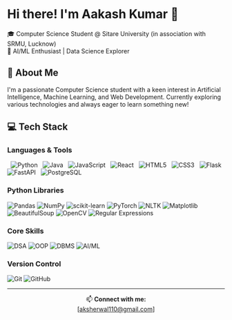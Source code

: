 # Hi there! I'm Aakash Kumar 👋

🎓 Computer Science Student @ Sitare University (in association with SRMU, Lucknow)  
🚀 AI/ML Enthusiast | Data Science Explorer  

## 🚀 About Me  
I'm a passionate Computer Science student with a keen interest in Artificial Intelligence, Machine Learning, and Web Development. Currently exploring various technologies and always eager to learn something new!  

## 💻 Tech Stack  

### Languages & Tools  
<p>
  <img src="https://img.shields.io/badge/-Python-3776AB?style=flat&logo=python&logoColor=white" alt="Python" />
  <img src="https://img.shields.io/badge/-Java-007396?style=flat&logo=java&logoColor=white" alt="Java" />
  <img src="https://img.shields.io/badge/-JavaScript-F7DF1E?style=flat&logo=javascript&logoColor=black" alt="JavaScript" />
  <img src="https://img.shields.io/badge/-React-61DAFB?style=flat&logo=react&logoColor=black" alt="React" />
  <img src="https://img.shields.io/badge/-HTML5-E34F26?style=flat&logo=html5&logoColor=white" alt="HTML5" />
  <img src="https://img.shields.io/badge/-CSS3-1572B6?style=flat&logo=css3&logoColor=white" alt="CSS3" />
  <img src="https://img.shields.io/badge/-Flask-000000?style=flat&logo=flask&logoColor=white" alt="Flask" />
  <img src="https://img.shields.io/badge/-FastAPI-009688?style=flat&logo=fastapi&logoColor=white" alt="FastAPI" />
  <img src="https://img.shields.io/badge/-PostgreSQL-336791?style=flat&logo=postgresql&logoColor=white" alt="PostgreSQL" />
</p>

### Python Libraries  
<p>
  <img src="https://img.shields.io/badge/-Pandas-150458?style=flat&logo=pandas&logoColor=white" alt="Pandas" />
  <img src="https://img.shields.io/badge/-NumPy-013243?style=flat&logo=numpy&logoColor=white" alt="NumPy" />
  <img src="https://img.shields.io/badge/-scikit--learn-F7931E?style=flat&logo=scikit-learn&logoColor=white" alt="scikit-learn" />
  <img src="https://img.shields.io/badge/-PyTorch-EE4C2C?style=flat&logo=pytorch&logoColor=white" alt="PyTorch" />
  <img src="https://img.shields.io/badge/-NLTK-222222?style=flat" alt="NLTK" />
  <img src="https://img.shields.io/badge/-Matplotlib-11557c?style=flat" alt="Matplotlib" />
  <img src="https://img.shields.io/badge/-BeautifulSoup-43b02a?style=flat" alt="BeautifulSoup" />
  <img src="https://img.shields.io/badge/-OpenCV-FF6F61?style=flat" alt="OpenCV" />
  <img src="https://img.shields.io/badge/-Regular%20Expressions-007396?style=flat" alt="Regular Expressions" />
</p>

### Core Skills  
<p>
  <img src="https://img.shields.io/badge/-DSA-FF6B6B?style=flat" alt="DSA" />
  <img src="https://img.shields.io/badge/-OOP-47A248?style=flat" alt="OOP" />
  <img src="https://img.shields.io/badge/-DBMS-4479A1?style=flat" alt="DBMS" />
  <img src="https://img.shields.io/badge/-AI%2FML-FF9900?style=flat" alt="AI/ML" />
</p>

### Version Control  
<p>
  <img src="https://img.shields.io/badge/-Git-F05032?style=flat&logo=git&logoColor=white" alt="Git" />
  <img src="https://img.shields.io/badge/-GitHub-181717?style=flat&logo=github" alt="GitHub" />
</p>

---  
<div align="center">  

📫 **Connect with me:**  
[aksherwal110@gmail.com]
</div>
